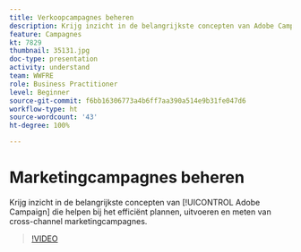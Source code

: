 ```yaml
---
title: Verkoopcampagnes beheren
description: Krijg inzicht in de belangrijkste concepten van Adobe Campaign die helpen bij het efficiënt plannen, uitvoeren en meten van cross-channel marketingcampagnes.
feature: Campagnes
kt: 7829
thumbnail: 35131.jpg
doc-type: presentation
activity: understand
team: WWFRE
role: Business Practitioner
level: Beginner
source-git-commit: f6bb16306773a4b6ff7aa390a514e9b31fe047d6
workflow-type: ht
source-wordcount: '43'
ht-degree: 100%

---
```


# Marketingcampagnes beheren

Krijg inzicht in de belangrijkste concepten van [!UICONTROL Adobe Campaign] die helpen bij het efficiënt plannen, uitvoeren en meten van cross-channel marketingcampagnes.

>[!VIDEO](https://video.tv.adobe.com/v/35131?quality=12)
